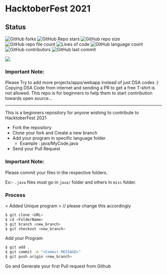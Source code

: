 # HacktoberFest 2021

## Status
![GitHub forks](https://img.shields.io/github/forks/viralvaghela/HacktoberFest_2021?label=Fork&style=flat-square)
![GitHub Repo stars](https://img.shields.io/github/stars/viralvaghela/HacktoberFest_2021?style=flat-square)
![GitHub repo size](https://img.shields.io/github/repo-size/viralvaghela/HacktoberFest_2021?style=flat-square)
![GitHub repo file count](https://img.shields.io/github/directory-file-count/viralvaghela/HacktoberFest_2021?style=flat-square)
![Lines of code](https://img.shields.io/tokei/lines/github/viralvaghela/HacktoberFest_2021?style=flat-square)
![GitHub language count](https://img.shields.io/github/languages/count/viralvaghela/HacktoberFest_2021?style=flat-square)
![GitHub contributors](https://img.shields.io/github/contributors/viralvaghela/HacktoberFest_2021?style=flat-square)
![GitHub last commit](https://img.shields.io/github/last-commit/viralvaghela/HacktoberFest_2021?style=flat-square)



![](https://hacktoberfest.digitalocean.com/_nuxt/img/logo-hacktoberfest-full.f42e3b1.svg)

### Important Note:
Please Try to add more projects/apps/webapp instead of just DSA codes :)
Copying DSA Code from internet and sending a PR to get a free T-shirt is not allowed. This repo is for beginners to help them to start contribution towards open source...
<hr>

This is a beginners repository for anyone wishing to contribute to HacktoberFest 2021

  - Fork the repository
  - Clone your fork and Create a new branch
  - Add your program in specific language folder
    - Example : java/MyCode.java 
  - Send your Pull Request

### Important Note:
Please commit your files in the respective folders. 

Ex:- `.java` files must go in `java/` folder and others in `misc` folder.

### Process
< Added Unique program >  // please change this accordingly

```sh
$ git clone <URL>
$ cd <FolderName>
$ git branch <new_branch>
$ git checkout <new_branch>
```

Add your Program

```sh
$ git add .
$ git commit -m "<Commit MESSAGE>"
$ git push origin <new_branch>
```
Go and Generate your first Pull request from Github